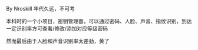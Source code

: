 By Nroskill 年代久远，不可考

本科时的一个小项目，密钥管理器，可以通过密码、人脸、声音、指纹识别，到达一定识别率方可查看/修改/添加对应等级密码

然而最后由于人脸和声音识别率太差劲，黄了